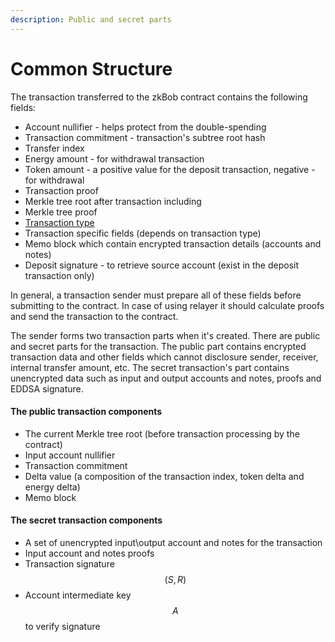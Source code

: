 ```yaml
---
description: Public and secret parts
---
```


# Common Structure

The transaction transferred to the zkBob contract contains the following fields:

* Account nullifier - helps protect from the double-spending
* Transaction commitment - transaction's subtree root hash
* Transfer index
* Energy amount - for withdrawal transaction
* Token amount - a positive value for the deposit transaction, negative - for withdrawal
* Transaction proof
* Merkle tree root after transaction including
* Merkle tree proof
* [Transaction type](transaction-types/)
* Transaction specific fields (depends on transaction type)
* Memo block which contain encrypted transaction details (accounts and notes)
* Deposit signature - to retrieve source account (exist in the deposit transaction only)

In general, a transaction sender must prepare all of these fields before submitting to the contract. In case of using relayer it should calculate proofs and send the transaction to the contract.

The sender forms two transaction parts when it's created. There are public and secret parts for the transaction. The public part contains encrypted transaction data and other fields which cannot disclosure sender, receiver, internal transfer amount, etc. The secret transaction's part contains unencrypted data such as input and output accounts and notes, proofs and EDDSA signature.

#### The public transaction components

* The current Merkle tree root (before transaction processing by the contract)
* Input account nullifier
* Transaction commitment
* Delta value (a composition of the transaction index, token delta and energy delta)
* Memo block

#### The secret transaction components

* A set of unencrypted input\output account and notes for the transaction
* Input account and notes proofs
* Transaction signature $$(S, R)$$
* Account intermediate key $$A$$ to verify signature



